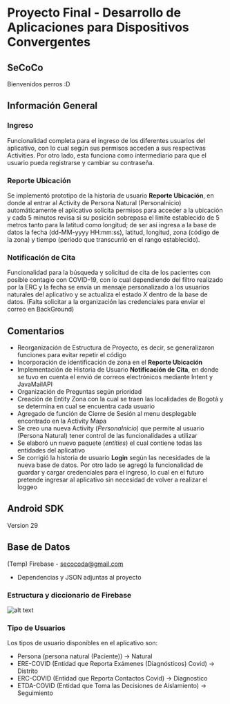 # Proyecto Final - Desarrollo de Aplicaciones para Dispositivos Convergentes
## SeCoCo
Bienvenidos perros :D

## Información General

### Ingreso
Funcionalidad completa para el ingreso de los diferentes usuarios del aplicativo, con lo cual según
sus permisos acceden a sus respectivas Activities. Por otro lado, esta funciona como intermediario para
que el usuario pueda registrarse y cambiar su contraseña.


### Reporte Ubicación
Se implementó prototipo de la historia de usuario **Reporte Ubicación**, en donde al entrar al Activity
de Persona Natural (PersonaInicio) automáticamente el aplicativo solicita permisos para acceder a la
ubicación y cada 5 minutos revisa si su posición sobrepasa el límite establecido de 5 metros tanto para
la latitud como longitud; de ser así ingresa a la base de datos la fecha (dd-MM-yyyy HH:mm:ss), latitud,
longitud, zona (código de la zona) y tiempo (periodo que transcurrió en el rango establecido).

### Notificación de Cita
Funcionalidad para la búsqueda y solicitud de cita de los pacientes con posible contagio con COVID-19,
con lo cual dependiendo del filtro realizado por la ERC y la fecha se envía un mensaje personalizado a
los usuarios naturales del aplicativo y se actualiza el estado *X* dentro de la base de datos. (Falta
solicitar a la organización las credenciales para enviar el correo en BackGround)

## Comentarios
- Reorganización de Estructura de Proyecto, es decir, se generalizaron funciones para evitar repetir el
código
- Incorporación de identificación de zona en el **Reporte Ubicación**
- Implementación de Historia de Usuario **Notificación de Cita**, en donde se tuvo en cuenta el envió
de correos electrónicos mediante Intent y JavaMailAPI
- Organización de Preguntas según prioridad
- Creación de Entity Zona con la cual se traen las localidades de Bogotá y se determina en cual se
encuentra cada usuario
- Agregado de función de Cierre de Sesión al menu desplegable encontrado en la Activity Mapa
- Se creo una nueva Activity (*PersonaInicio*) que permite al usuario (Persona Natural) tener control
de las funcionalidades a utilizar
- Se elaboró un nuevo paquete (*entities*) el cual contiene todas las entidades del aplicativo
- Se corrigió la historia de usuario **Login** según las necesidades de la nueva base de datos. Por otro
lado se agregó la funcionalidad de guardar y cargar credenciales para el ingreso, lo cual en el futuro
pretende ingresar al aplicativo sin necesidad de volver a realizar el loggeo

## Android SDK
Version 29
## Base de Datos
(Temp) Firebase - secocoda@gmail.com 
  - Dependencias y JSON adjuntas al proyecto
### Estructura y diccionario de Firebase
![alt text](https://64.media.tumblr.com/f828051dfa9d8a174ab564f8247c2619/297b8bdb6480845f-42/s1280x1920/d3a2d57f1a7c1906820cf0281ac57344cfa11b98.jpg )

### Tipo de Usuarios
Los tipos de usuario disponibles en el aplicativo son:
- Persona (persona natural (Paciente))  -> Natural
- ERE-COVID (Entidad que Reporta Exámenes (Diagnósticos) Covid) -> Distrito
- ERC-COVID (Entidad que Reporta Contactos Covid) -> Diagnostico
- ETDA-COVID (Entidad que Toma las Decisiones de Aislamiento) -> Seguimiento

